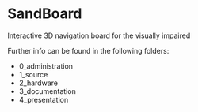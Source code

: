 # SandBoard
Interactive 3D navigation board for the visually impaired

Further info can be found in the following folders:

 * 0_administration
 * 1_source
 * 2_hardware
 * 3_documentation
 * 4_presentation
